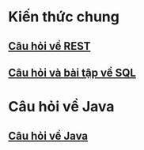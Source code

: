 # Kiến thức chung

## [Câu hỏi về REST](Restful.md)
## [Câu hỏi và bài tập về SQL](Sql.md)


# Câu hỏi về Java

## [Câu hỏi về Java](Java.md)
